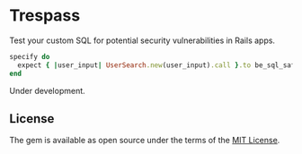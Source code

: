 # Trespass

Test your custom SQL for potential security vulnerabilities in Rails apps.

```ruby
specify do
  expect { |user_input| UserSearch.new(user_input).call }.to be_sql_safe
end
```

Under development.

## License

The gem is available as open source under the terms of the [MIT License](http://opensource.org/licenses/MIT).

